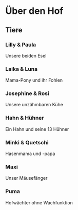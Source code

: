# Über den Hof

## Tiere

### Lilly & Paula
Unsere beiden Esel

### Laika & Luna
Mama-Pony und ihr Fohlen

### Josephine & Rosi
Unsere unzähmbaren Kühe

### Hahn & Hühner
Ein Hahn und seine 13 Hühner

### Minki & Quetschi
Hasenmama und -papa

### Maxi
Unser Mäusefänger

### Puma
Hofwächter ohne Wachfunktion
